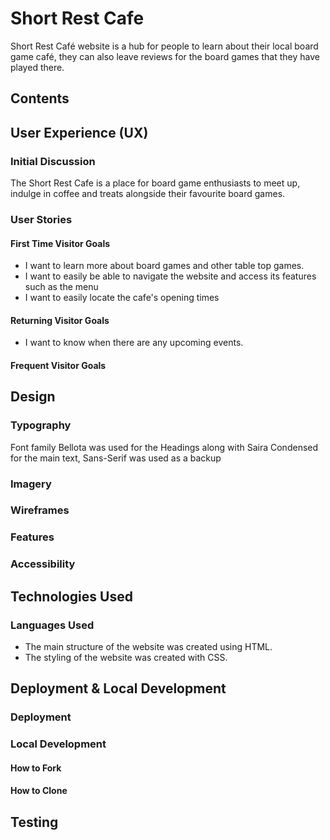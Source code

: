 # Short Rest Cafe

Short Rest Café website is a hub for people to learn about their local board game café, they can also leave reviews for the board games that they have played there.

## Contents

## User Experience (UX)

### Initial Discussion

The Short Rest Cafe is a place for board game enthusiasts to meet up, indulge in coffee and treats alongside their favourite board games.

### User Stories

#### First Time Visitor Goals

- I want to learn more about board games and other table top games.
- I want to easily be able to navigate the website and access its features such as the menu
- I want to easily locate the cafe's opening times

#### Returning Visitor Goals

- I want to know when there are any upcoming events.

#### Frequent Visitor Goals

## Design

### Typography

Font family Bellota was used for the Headings along with Saira Condensed for the main text, Sans-Serif was used as a backup

### Imagery

### Wireframes

### Features

### Accessibility

## Technologies Used

### Languages Used

- The main structure of the website was created using HTML.
- The styling of the website was created with CSS.

## Deployment & Local Development

### Deployment

### Local Development

#### How to Fork

#### How to Clone

## Testing

